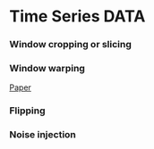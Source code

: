 # Time Series DATA

### Window cropping or slicing

### Window warping
[Paper](https://www.iaarc.org/publications/fulltext/ISARC_2019_Paper_152.pdf)

### Flipping

### Noise injection
